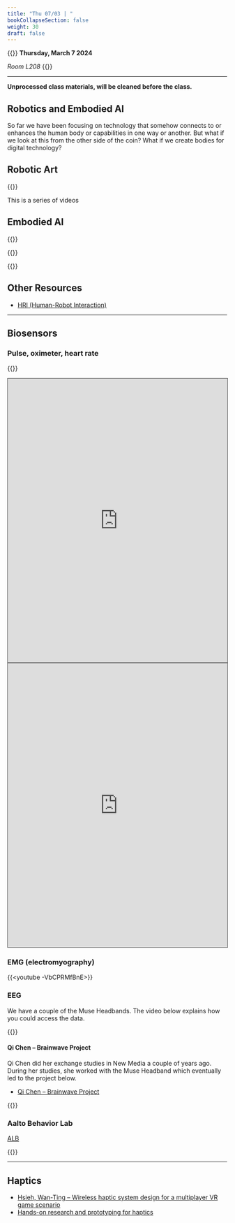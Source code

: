 ```yaml
---
title: "Thu 07/03 | "
bookCollapseSection: false
weight: 30
draft: false
---
```


{{<hint info>}}
**Thursday, March 7 2024**

*Room L208*
{{</hint>}}

---

**Unprocessed class materials, will be cleaned before the class.**

## Robotics and Embodied AI

So far we have been focusing on technology that somehow connects to or enhances the human body or capabilities in one way or another. But what if we look at this from the other side of the coin? What if we create bodies for digital technology?

## Robotic Art

{{<youtube ZS4Bpr2BgnE>}}

This is a series of videos 

## Embodied AI

{{<youtube Qob2k_ldLuw>}}

{{<youtube Q5MKo7Idsok>}}

{{<youtube EjXcEU3Bbw>}}

## Other Resources

- [HRI (Human-Robot Interaction)](https://humanrobotinteraction.org/)

---

## Biosensors

### Pulse, oximeter, heart rate

{{<youtube FVOD5SdEAFA>}}

<iframe src="https://aalto.cloud.panopto.eu/Panopto/Pages/Embed.aspx?id=47118bcd-af60-4e4b-b646-ac7c01123449&autoplay=false&offerviewer=true&showtitle=true&showbrand=true&captions=true&interactivity=all" height="650" width="100%" style="border: 1px solid #464646;" allowfullscreen allow="autoplay"></iframe>

<iframe src="https://aalto.cloud.panopto.eu/Panopto/Pages/Embed.aspx?id=782bb396-1bef-4b30-99b4-ac7c01254c32&autoplay=false&offerviewer=true&showtitle=true&showbrand=true&captions=true&interactivity=all" height="650" width="100%" style="border: 1px solid #464646;" allowfullscreen allow="autoplay"></iframe>

### EMG (electromyography)

{{<youtube -VbCPRMfBnE>}}

### EEG

We have a couple of the Muse Headbands. The video below explains how you could access the data.

{{<youtube Br0JXvuzWEI>}}

#### Qi Chen – Brainwave Project

Qi Chen did her exchange studies in New Media a couple of years ago. During her studies, she worked with the Muse Headband which eventually led to the project below.

- [Qi Chen – Brainwave Project](https://mp.weixin.qq.com/s?__biz=Mzk0ODM5ODYzMA==&mid=2247491550&idx=1&sn=e35c034e8112c4a674943a34407a95fd&source=41#wechat_redirect)

{{<youtube PMCQRuucMM4>}}

### Aalto Behavior Lab

[ALB](https://www.aalto.fi/en/aalto-neuroimaging-ani-infrastructure/aalto-behavioral-laboratory)

{{<youtube QpyoRUFkZiA>}}

---

## Haptics

- [Hsieh, Wan-Ting – Wireless haptic system design for a multiplayer VR game scenario](https://aaltodoc.aalto.fi/handle/123456789/111855)
- [Hands-on research and prototyping for haptics](https://www.microsoft.com/en-us/research/blog/research-collection-hands-on-research-and-prototyping-for-haptics/)